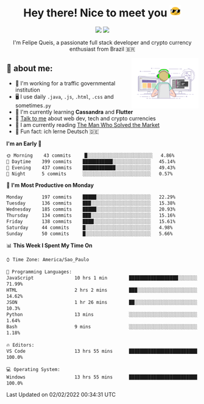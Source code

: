 
<h1 align="center">Hey there! Nice to meet you <img src="assets/sunglasses.gif" width="30"/></h1>

<p align="center">
  <a href="https://www.linkedin.com/in/fqueis"><img src="https://img.shields.io/badge/-LinkedIn-blue?style=flat&logo=Linkedin&logoColor=white" /></a>
  <a href="mailto:fqueis@gmail.com"><img src="https://img.shields.io/badge/-Gmail-c14438?style=flat&logo=Gmail&logoColor=white" /></a>
</p>

<p align="center">I'm Felipe Queis, a passionate full stack developer and crypto currency enthusiast from Brazil 🇧🇷</p>

<img width="35%" align="right" alt="fqueis" src="assets/profile.gif" /></p>

## 🤵 about me:

- 🏢 I'm working for a traffic governmental institution
- 🖥️ I use daily `.java`, `.js`, `.html`, `.css` and sometimes`.py`
- 🌱 I'm currently learning **Cassandra** and **Flutter**
- 💬 [Talk to me](https://github.com/fqueis/fqueis/discussions) about web dev, tech and crypto currencies
- 📖 I am currently reading [The Man Who Solved the Market](https://amzn.com/073521798X)
- 💭 Fun fact: ich lerne Deutsch 🇩🇪

<!--START_SECTION:waka-->
**I'm an Early 🐤** 

```text
🌞 Morning    43 commits     █░░░░░░░░░░░░░░░░░░░░░░░░   4.86% 
🌆 Daytime    399 commits    ███████████░░░░░░░░░░░░░░   45.14% 
🌃 Evening    437 commits    ████████████░░░░░░░░░░░░░   49.43% 
🌙 Night      5 commits      ░░░░░░░░░░░░░░░░░░░░░░░░░   0.57%

```
📅 **I'm Most Productive on Monday** 

```text
Monday       197 commits    █████░░░░░░░░░░░░░░░░░░░░   22.29% 
Tuesday      136 commits    ███░░░░░░░░░░░░░░░░░░░░░░   15.38% 
Wednesday    185 commits    █████░░░░░░░░░░░░░░░░░░░░   20.93% 
Thursday     134 commits    ███░░░░░░░░░░░░░░░░░░░░░░   15.16% 
Friday       138 commits    ████░░░░░░░░░░░░░░░░░░░░░   15.61% 
Saturday     44 commits     █░░░░░░░░░░░░░░░░░░░░░░░░   4.98% 
Sunday       50 commits     █░░░░░░░░░░░░░░░░░░░░░░░░   5.66%

```


📊 **This Week I Spent My Time On** 

```text
⌚︎ Time Zone: America/Sao_Paulo

💬 Programming Languages: 
JavaScript               10 hrs 1 min        ██████████████████░░░░░░░   71.99% 
HTML                     2 hrs 2 mins        ███░░░░░░░░░░░░░░░░░░░░░░   14.62% 
JSON                     1 hr 26 mins        ██░░░░░░░░░░░░░░░░░░░░░░░   10.3% 
Python                   13 mins             ░░░░░░░░░░░░░░░░░░░░░░░░░   1.64% 
Bash                     9 mins              ░░░░░░░░░░░░░░░░░░░░░░░░░   1.18%

🔥 Editors: 
VS Code                  13 hrs 55 mins      █████████████████████████   100.0%

💻 Operating System: 
Windows                  13 hrs 55 mins      █████████████████████████   100.0%

```


 Last Updated on 02/02/2022 00:34:31 UTC
<!--END_SECTION:waka-->
